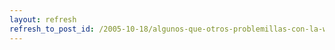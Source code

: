 ```yaml
---
layout: refresh
refresh_to_post_id: /2005-10-18/algunos-que-otros-problemillas-con-la-web-de-cisco
---
```

